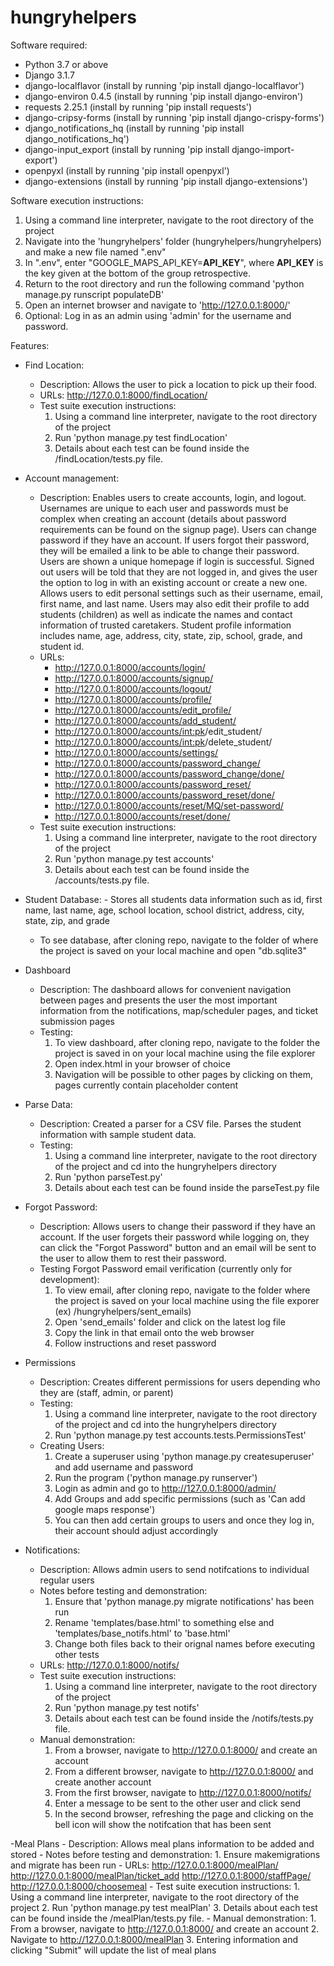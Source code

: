 # hungryhelpers

Software required:
- Python 3.7 or above
- Django 3.1.7
- django-localflavor (install by running 'pip install django-localflavor')
- django-environ 0.4.5 (install by running 'pip install django-environ')
- requests 2.25.1 (install by running 'pip install requests')
- django-cripsy-forms (install by running 'pip install django-crispy-forms')
- django_notifications_hq (install by running 'pip install django_notifications_hq')
- django-input_export (install by running 'pip install django-import-export')
- openpyxl (install by running 'pip install openpyxl')
- django-extensions (install by running 'pip install django-extensions')

Software execution instructions:
1. Using a command line interpreter, navigate to the root directory of the project
2. Navigate into the 'hungryhelpers' folder (hungryhelpers/hungryhelpers) and make a new file named ".env"
3. In ".env", enter "GOOGLE_MAPS_API_KEY=<b>API_KEY</b>", where <b>API_KEY</b> is the key given at the bottom of the group retrospective.
4. Return to the root directory and run the following command 'python manage.py runscript populateDB'
5. Open an internet browser and navigate to 'http://127.0.0.1:8000/'
6. Optional: Log in as an admin using 'admin' for the username and password.

Features:
- Find Location:
	- Description:
		Allows the user to pick a location to pick up their food.
	- URLs: 
		http://127.0.0.1:8000/findLocation/ 
	- Test suite execution instructions:
		1. Using a command line interpreter, navigate to the root directory of the project
		2. Run 'python manage.py test findLocation'
		3. Details about each test can be found inside the /findLocation/tests.py file.
- Account management:
	- Description: Enables users to create accounts, login, and logout. Usernames are unique to each user and passwords must be complex when creating an account (details about password requirements can be found on the signup page). Users can change password if they have an account. If users forgot their password, they will be emailed a link to be able to change their password. Users are shown a unique homepage if login is successful. Signed out users will be told that they are not logged in, and gives the user the option to log in with an existing account or create a new one. Allows users to edit personal settings such as their username, email, first name, and last name. Users may also edit their profile to add students (children) as well as indicate the names and contact information of trusted caretakers. Student profile information includes name, age, address, city, state, zip, school, grade, and student id. 
	- URLs: 
		- http://127.0.0.1:8000/accounts/login/
		- http://127.0.0.1:8000/accounts/signup/
		- http://127.0.0.1:8000/accounts/logout/ 
		- http://127.0.0.1:8000/accounts/profile/ 
		- http://127.0.0.1:8000/accounts/edit_profile/
		- http://127.0.0.1:8000/accounts/add_student/
		- http://127.0.0.1:8000/accounts/<int:pk>/edit_student/
		- http://127.0.0.1:8000/accounts/<int:pk>/delete_student/
		- http://127.0.0.1:8000/accounts/settings/ 
		- http://127.0.0.1:8000/accounts/password_change/
		- http://127.0.0.1:8000/accounts/password_change/done/
		- http://127.0.0.1:8000/accounts/password_reset/
		- http://127.0.0.1:8000/accounts/password_reset/done/
		- http://127.0.0.1:8000/accounts/reset/MQ/set-password/
		- http://127.0.0.1:8000/accounts/reset/done/
	- Test suite execution instructions:
		1. Using a command line interpreter, navigate to the root directory of the project
		2. Run 'python manage.py test accounts'
		3. Details about each test can be found inside the /accounts/tests.py file.
- Student Database:
	  - Stores all students data information such as id, first name, last name, age, school location, school district, address, city, state, zip, and grade 
  - To see database, after cloning repo, navigate to the folder of where the project is saved on your local machine and open "db.sqlite3"
- Dashboard
	- Description:
		The dashboard allows for convenient navigation between pages and presents the user the most important information from the notifications, map/scheduler pages, and ticket submission pages
	- Testing:
		1. To view dashboard, after cloning repo, navigate to the folder the project is saved in on your local machine using the file explorer
		2. Open index.html in your browser of choice
		3. Navigation will be possible to other pages by clicking on them, pages currently contain placeholder content
- Parse Data:
	- Description: Created a parser for a CSV file. Parses the student information with sample student data. 
	- Testing:
		1. Using a command line interpreter, navigate to the root directory of the project and cd into the hungryhelpers directory
		2. Run 'python parseTest.py'
		3. Details about each test can be found inside the parseTest.py file
- Forgot Password:
	- Description: Allows users to change their password if they have an account. If the user forgets their password while logging on, they can click the "Forgot Password" button and an email will be sent to the user to allow them to rest their password.
	- Testing Forgot Password email verification (currently only for development):
		1. To view email, after cloning repo, navigate to the folder where the project is saved on your local machine using the file exporer (ex) /hungryhelpers/sent_emails)
		2. Open 'send_emails' folder and click on the latest log file
		3. Copy the link in that email onto the web browser
		4. Follow instructions and reset password
- Permissions
	- Description:
		Creates different permissions for users depending who they are (staff, admin, or parent)
	- Testing:
		1. Using a command line interpreter, navigate to the root directory of the project and cd into the hungryhelpers directory
		2. Run 'python manage.py test accounts.tests.PermissionsTest'
	- Creating Users:
		1. Create a superuser using 'python manage.py createsuperuser' and add username and password
		2. Run the program ('python manage.py runserver')
		3. Login as admin and go to http://127.0.0.1:8000/admin/ 
		4. Add Groups and add specific permissions (such as 'Can add google maps response')
		5. You can then add certain groups to users and once they log in, their account should adjust accordingly

- Notifications:
	- Description:
		Allows admin users to send notifcations to individual regular users
	- Notes before testing and demonstration: 
		1. Ensure that 'python manage.py migrate notifications' has been run
		2. Rename 'templates/base.html' to something else and 'templates/base_notifs.html' to 'base.html'
		3. Change both files back to their orignal names before executing other tests
	- URLs: 
		http://127.0.0.1:8000/notifs/ 
	- Test suite execution instructions:
		1. Using a command line interpreter, navigate to the root directory of the project
		2. Run 'python manage.py test notifs'
		3. Details about each test can be found inside the /notifs/tests.py file.
	- Manual demonstration:
		1. From a browser, navigate to http://127.0.0.1:8000/ and create an account
		2. From a different browser, navigate to http://127.0.0.1:8000/ and create another account
		3. From the first browser, navigate to http://127.0.0.1:8000/notifs/ 
		4. Enter a message to be sent to the other user and click send
		5. In the second browser, refreshing the page and clicking on the bell icon will show the notifcation that has been sent
		
-Meal Plans
	- Description:
	  Allows meal plans information to be added and stored
	- Notes before testing and demonstration:
		1. Ensure makemigrations and migrate has been run
	- URLs:
	  http://127.0.0.1:8000/mealPlan/
	  http://127.0.0.1:8000/mealPlan/ticket_add
	  http://127.0.0.1:8000/staffPage/
	  http://127.0.0.1:8000/choosemeal
	- Test suite execution instructions:
		1. Using a command line interpreter, navigate to the root directory of the project
		2. Run 'python manage.py test mealPlan'
		3. Details about each test can be found inside the /mealPlan/tests.py file.
	- Manual demonstration:
		1. From a browser, navigate to http://127.0.0.1:8000/ and create an account
		2. Navigate to http://127.0.0.1:8000/mealPlan
		3. Entering information and clicking "Submit" will update the list of meal plans
